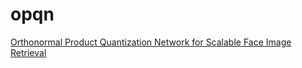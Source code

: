 # opqn
[Orthonormal Product Quantization Network for Scalable Face Image Retrieval](https://arxiv.org/abs/2107.00327)
